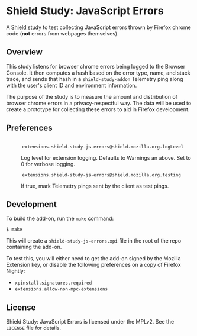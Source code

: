 # Shield Study: JavaScript Errors
A [Shield study][] to test collecting JavaScript errors thrown by Firefox
chrome code (__not__ errors from webpages themselves).

[Shield study]: https://wiki.mozilla.org/Firefox/SHIELD

## Overview
This study listens for browser chrome errors being logged to the Browser
Console. It then computes a hash based on the error type, name, and stack
trace, and sends that hash in a `shield-study-addon` Telemetry ping along with
the user's client ID and environment information.

The purpose of the study is to measure the amount and distribution of browser
chrome errors in a privacy-respectful way. The data will be used to create a
prototype for collecting these errors to aid in Firefox development.

## Preferences
<dl>
  <dt>
    <code>
      extensions.shield-study-js-errors@shield.mozilla.org.logLevel
    </code>
  </dt>
  <dd>
    Log level for extension logging. Defaults to Warnings an above. Set to 0
    for verbose logging.
  </dd>
  <dt>
    <code>
      extensions.shield-study-js-errors@shield.mozilla.org.testing
    </code>
  </dt>
  <dd>If true, mark Telemetry pings sent by the client as test pings.</dd>
</dl>

## Development
To build the add-on, run the `make` command:

```sh
$ make
```

This will create a `shield-study-js-errors.xpi` file in the root of the repo
containing the add-on.

To test this, you will either need to get the add-on signed by the Mozilla
Extension key, or disable the following preferences on a copy of Firefox
Nightly:

- `xpinstall.signatures.required`
- `extensions.allow-non-mpc-extensions`

## License
Shield Study: JavaScript Errors is licensed under the MPLv2. See the `LICENSE`
file for details.
